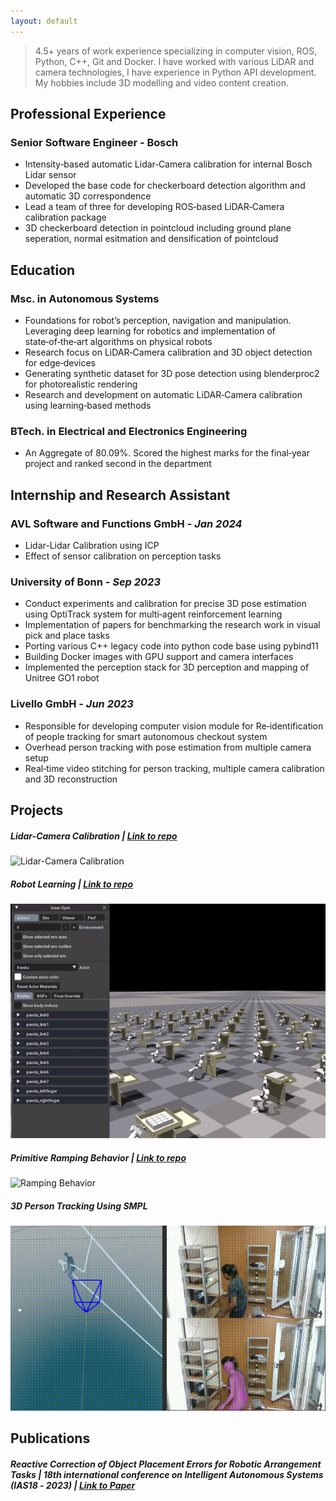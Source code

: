 ```yaml
---
layout: default
---
```


> 4.5+ years of work experience specializing in computer vision, ROS, Python, C++, Git and Docker. I have worked with various LiDAR and camera technologies, I have experience in Python API development. My hobbies include 3D modelling and video content creation.

## Professional Experience

### Senior Software Engineer - Bosch

- Intensity‑based automatic Lidar‑Camera calibration for internal Bosch Lidar sensor
- Developed the base code for checkerboard detection algorithm and automatic 3D correspondence
- Lead a team of three for developing ROS‑based LiDAR‑Camera calibration package
- 3D checkerboard detection in pointcloud including ground plane seperation, normal esitmation and densification of pointcloud

## Education

### Msc. in Autonomous Systems

- Foundations for robot’s perception, navigation and manipulation. Leveraging deep learning for robotics and implementation of state‑of‑the‑art algorithms on physical robots
- Research focus on LiDAR‑Camera calibration and 3D object detection for edge‑devices
- Generating synthetic dataset for 3D pose detection using blenderproc2 for photorealistic rendering
- Research and development on automatic LiDAR‑Camera calibration using learning‑based methods

### BTech. in Electrical and Electronics Engineering

- An Aggregate of 80.09%. Scored the highest marks for the final‑year project and ranked second in the department

## Internship and Research Assistant

### AVL Software and Functions GmbH - _Jan 2024_

- Lidar-Lidar Calibration using ICP
- Effect of sensor calibration on perception tasks

### University of Bonn - _Sep 2023_

- Conduct experiments and calibration for precise 3D pose estimation using OptiTrack system for multi‑agent reinforcement learning
- Implementation of papers for benchmarking the research work in visual pick and place tasks
- Porting various C++ legacy code into python code base using pybind11
- Building Docker images with GPU support and camera interfaces
- Implemented the perception stack for 3D perception and mapping of Unitree GO1 robot

### Livello GmbH - _Jun 2023_

- Responsible for developing computer vision module for Re‑identification of people tracking for smart autonomous checkout system
- Overhead person tracking with pose estimation from multiple camera setup
- Real‑time video stitching for person tracking, multiple camera calibration and 3D reconstruction

## Projects

##### Lidar-Camera Calibration | [Link to repo](https://github.com/Barath19/CaLiB)

![Lidar-Camera Calibration](./assets/img/projection.gif)

##### Robot Learning | [Link to repo](https://github.com/Barath19/robotlearning-2024)

![Issac Gym](./assets/img/rl.gif)

##### Primitive Ramping Behavior | [Link to repo](https://github.com/HBRS-SDP/ss22-motion-primitive-freddy?tab=readme-ov-file)

![Ramping Behavior](./assets/img/ramp.gif)

##### 3D Person Tracking Using SMPL 

![3D Person Tracking](./assets/img/3dstore.gif)


## Publications

##### Reactive Correction of Object Placement Errors for Robotic Arrangement Tasks | _18th international conference on Intelligent Autonomous Systems (IAS18 ‑ 2023)_ | [Link to Paper](https://arxiv.org/abs/2302.07795)
